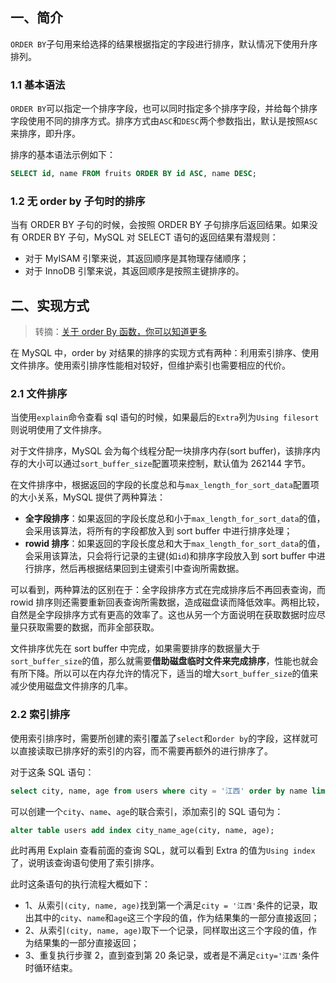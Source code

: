 ## 一、简介

`ORDER BY`子句用来给选择的结果根据指定的字段进行排序，默认情况下使用升序排列。

### 1.1 基本语法

`ORDER BY`可以指定一个排序字段，也可以同时指定多个排序字段，并给每个排序字段使用不同的排序方式。排序方式由`ASC`和`DESC`两个参数指出，默认是按照`ASC`来排序，即升序。

排序的基本语法示例如下：

```sql
SELECT id, name FROM fruits ORDER BY id ASC, name DESC;
```

### 1.2 无 order by 子句时的排序

当有 ORDER BY 子句的时候，会按照 ORDER BY 子句排序后返回结果。如果没有 ORDER BY 子句，MySQL 对 SELECT 语句的返回结果有潜规则：

* 对于 MyISAM 引擎来说，其返回顺序是其物理存储顺序；
* 对于 InnoDB 引擎来说，其返回顺序是按照主键排序的。

## 二、实现方式

> 转摘：[关于 order By 函数，你可以知道更多](https://mp.weixin.qq.com/s/jJt5jotnYGX-XlZD9d-gUw)

在 MySQL 中，order by 对结果的排序的实现方式有两种：利用索引排序、使用文件排序。使用索引排序性能相对较好，但维护索引也需要相应的代价。

### 2.1 文件排序

当使用`explain`命令查看 sql 语句的时候，如果最后的`Extra`列为`Using filesort`则说明使用了文件排序。

对于文件排序，MySQL 会为每个线程分配一块排序内存(sort buffer)，该排序内存的大小可以通过`sort_buffer_size`配置项来控制，默认值为 262144 字节。

在文件排序中，根据返回的字段的长度总和与`max_length_for_sort_data`配置项的大小关系，MySQL 提供了两种算法：

* **全字段排序**：如果返回的字段长度总和小于`max_length_for_sort_data`的值，会采用该算法，将所有的字段都放入到 sort buffer 中进行排序处理；
* **rowid 排序**：如果返回的字段长度总和大于`max_length_for_sort_data`的值，会采用该算法，只会将行记录的主键(如`id`)和排序字段放入到 sort buffer 中进行排序，然后再根据结果回到主键索引中查询所需数据。

可以看到，两种算法的区别在于：全字段排序方式在完成排序后不再回表查询，而 rowid 排序则还需要重新回表查询所需数据，造成磁盘读而降低效率。两相比较，自然是全字段排序方式有更高的效率了。这也从另一个方面说明在获取数据时应尽量只获取需要的数据，而非全部获取。

文件排序优先在 sort buffer 中完成，如果需要排序的数据量大于`sort_buffer_size`的值，那么就需要**借助磁盘临时文件来完成排序**，性能也就会有所下降。所以可以在内存允许的情况下，适当的增大`sort_buffer_size`的值来减少使用磁盘文件排序的几率。

### 2.2 索引排序

使用索引排序时，需要所创建的索引覆盖了`select`和`order by`的字段，这样就可以直接读取已排序好的索引的内容，而不需要再额外的进行排序了。

对于这条 SQL 语句：

```sql
select city, name, age from users where city = '江西' order by name limit 20;
```

可以创建一个`city`、`name`、`age`的联合索引，添加索引的 SQL 语句为：

```sql
alter table users add index city_name_age(city, name, age);
```

此时再用 Explain 查看前面的查询 SQL，就可以看到 Extra 的值为`Using index`了，说明该查询语句使用了索引排序。

此时这条语句的执行流程大概如下：

* 1、从索引`(city, name, age)`找到第一个满足`city = '江西'`条件的记录，取出其中的`city`、`name`和`age`这三个字段的值，作为结果集的一部分直接返回；
* 2、从索引`(city, name, age)`取下一个记录，同样取出这三个字段的值，作为结果集的一部分直接返回；
* 3、重复执行步骤 2，直到查到第 20 条记录，或者是不满足`city='江西'`条件时循环结束。

